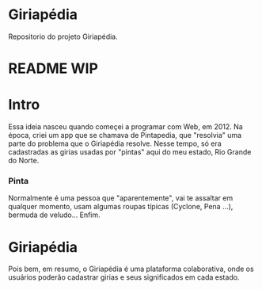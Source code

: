 # Giriapédia

Repositorio do projeto Giriapédia.

# README WIP

# Intro

Essa ideia nasceu quando começei a programar com Web, em 2012. Na época, criei um app que se chamava de Pintapedia, que "resolvia" uma parte do problema que o
Giriapédia resolve. Nesse tempo, só era cadastradas as girias usadas por "pintas" aqui do meu estado, Rio Grande do Norte.

### Pinta
Normalmente é uma pessoa que "aparentemente", vai te assaltar em qualquer momento, usam algumas roupas típicas (Cyclone, Pena ...), bermuda de veludo... Enfim.

# Giriapédia

Pois bem, em resumo, o Giriapédia é uma plataforma colaborativa, onde os usuários poderão cadastrar girias e seus significados em cada estado.

